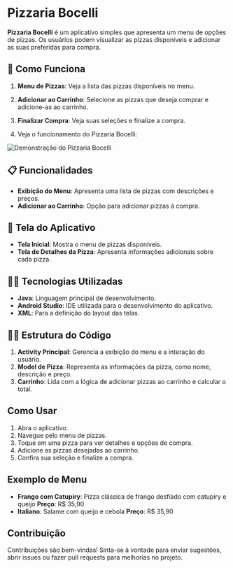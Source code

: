 # Pizzaria Bocelli

**Pizzaria Bocelli** é um aplicativo simples que apresenta um menu de opções de pizzas. Os usuários podem visualizar as pizzas disponíveis e adicionar as suas preferidas para compra.

## 🍕 Como Funciona

1. **Menu de Pizzas**: Veja a lista das pizzas disponíveis no menu.
2. **Adicionar ao Carrinho**: Selecione as pizzas que deseja comprar e adicione-as ao carrinho.
3. **Finalizar Compra**: Veja suas seleções e finalize a compra.

4. Veja o funcionamento do Pizzaria Bocelli:

![Demonstração do Pizzaria Bocelli](https://i.giphy.com/media/v1.Y2lkPTc5MGI3NjExd3U4Y2NmamUwYXFocXByanF0eXAyMXU1ZDlxbG9iMmwxMDM1MDgzNiZlcD12MV9pbnRlcm5hbF9naWZfYnlfaWQmY3Q9Zw/VPNdSC4X9oFmiy2UDe/giphy.gif)

## 📋 Funcionalidades

- **Exibição do Menu**: Apresenta uma lista de pizzas com descrições e preços.
- **Adicionar ao Carrinho**: Opção para adicionar pizzas à compra.

## 📱 Tela do Aplicativo

- **Tela Inicial**: Mostra o menu de pizzas disponíveis.
- **Tela de Detalhes da Pizza**: Apresenta informações adicionais sobre cada pizza.

## 👨‍💻 Tecnologias Utilizadas

- **Java**: Linguagem principal de desenvolvimento.
- **Android Studio**: IDE utilizada para o desenvolvimento do aplicativo.
- **XML**: Para a definição do layout das telas.

## 👨‍💻 Estrutura do Código

1. **Activity Principal**: Gerencia a exibição do menu e a interação do usuário.
2. **Model de Pizza**: Representa as informações da pizza, como nome, descrição e preço.
3. **Carrinho**: Lida com a lógica de adicionar pizzas ao carrinho e calcular o total.

## Como Usar

1. Abra o aplicativo.
2. Navegue pelo menu de pizzas.
3. Toque em uma pizza para ver detalhes e opções de compra.
4. Adicione as pizzas desejadas ao carrinho.
5. Confira sua seleção e finalize a compra.

## Exemplo de Menu

- **Frango com Catupiry**: Pizza clássica de frango desfiado com catupiry e queijo **Preço**: R$ 35,90
- **Italiano**: Salame com queijo e cebola **Preço**: R$ 35,90

## Contribuição

Contribuições são bem-vindas! Sinta-se à vontade para enviar sugestões, abrir issues ou fazer pull requests para melhorias no projeto.

